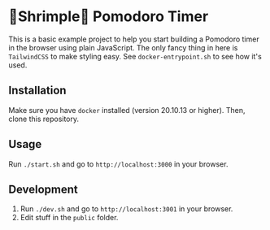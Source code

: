 # 🦐Shrimple🦐 Pomodoro Timer

This is a basic example project to help you start building a Pomodoro timer in the browser using plain JavaScript.
The only fancy thing in here is `TailwindCSS` to make styling easy.
See `docker-entrypoint.sh` to see how it's used.

## Installation

Make sure you have `docker` installed (version 20.10.13 or higher).
Then, clone this repository.

## Usage

Run `./start.sh` and go to `http://localhost:3000` in your browser.

## Development

1. Run `./dev.sh` and go to `http://localhost:3001` in your browser.
1. Edit stuff in the `public` folder.
